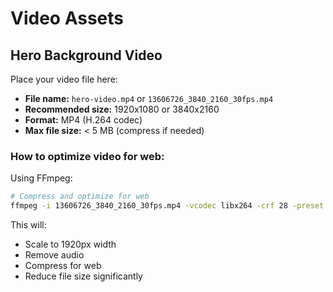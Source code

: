 # Video Assets

## Hero Background Video

Place your video file here:
- **File name:** `hero-video.mp4` or `13606726_3840_2160_30fps.mp4`
- **Recommended size:** 1920x1080 or 3840x2160
- **Format:** MP4 (H.264 codec)
- **Max file size:** < 5 MB (compress if needed)

### How to optimize video for web:

Using FFmpeg:
```bash
# Compress and optimize for web
ffmpeg -i 13606726_3840_2160_30fps.mp4 -vcodec libx264 -crf 28 -preset fast -vf scale=1920:-2 -an hero-video.mp4
```

This will:
- Scale to 1920px width
- Remove audio
- Compress for web
- Reduce file size significantly
